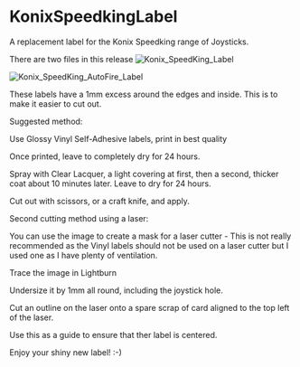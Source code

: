 # KonixSpeedkingLabel
A replacement label for the Konix Speedking range of Joysticks. 

There are two files in this release
![Konix_SpeedKing_Label](https://github.com/user-attachments/assets/db153dd8-fcf1-4873-964d-f4f40597c530)

![Konix_SpeedKing_AutoFire_Label](https://github.com/user-attachments/assets/3765420a-e39a-46aa-9724-53c42473ddbb)

These labels have a 1mm excess around the edges and inside. This is to make it easier to cut out. 

Suggested method:

Use Glossy Vinyl Self-Adhesive labels, print in best quality

Once printed, leave to completely dry for 24 hours. 

Spray with Clear Lacquer, a light covering at first, then a second, thicker coat about 10 minutes later. Leave to dry for 24 hours.

Cut out with scissors, or a craft knife, and apply.



Second cutting method using a laser:

You can use the image to create a mask for a laser cutter - This is not really recommended as the Vinyl labels should not be used on a laser cutter but I used one as I have plenty of ventilation.

Trace the image in Lightburn

Undersize it by 1mm all round, including the joystick hole. 

Cut an outline on the laser onto a spare scrap of card aligned to the top left of the laser. 

Use this as a guide to ensure that ther label is centered. 

Enjoy your shiny new label! :-)


